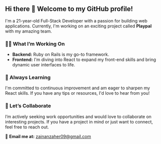 ## Hi there 👋 Welcome to my GitHub profile!

I'm a 21-year-old Full-Stack Developer with a passion for building web applications. Currently, I'm working on an exciting project called **Playpal** with my amazing team.

### 👨‍💻 What I’m Working On
- **Backend:** Ruby on Rails is my go-to framework.
- **Frontend:** I'm diving into React to expand my front-end skills and bring dynamic user interfaces to life.

### 🌱 Always Learning
I'm committed to continuous improvement and am eager to sharpen my React skills. If you have any tips or resources, I'd love to hear from you!

### 🤝 Let’s Collaborate
I’m actively seeking work opportunities and would love to collaborate on interesting projects. If you have a project in mind or just want to connect, feel free to reach out.

📧 **Email me at:** [zainanzaher09@gmail.com](mailto:zainanzaher09@gmail.com)

<!--
**zainanz/zainanz** is a ✨ _special_ ✨ repository because its `README.md` (this file) appears on your GitHub profile.

Here are some ideas to get you started:

- 🔭 I’m currently working on ...
- 🌱 I’m currently learning ...
- 👯 I’m looking to collaborate on ...
- 🤔 I’m looking for help with ...
- 💬 Ask me about ...
- 📫 How to reach me: ...
- 😄 Pronouns: ...
- ⚡ Fun fact: ...
-->
